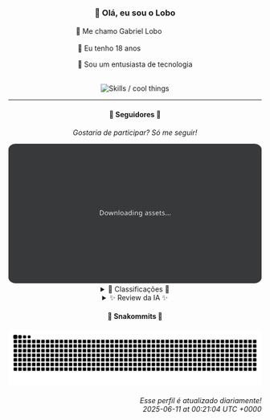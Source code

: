 <div align="center">
  <h3>👋 Olá, eu sou o Lobo</h3>
  
  <p>🐺 Me chamo Gabriel Loboㅤㅤㅤㅤㅤ</p>
  <p>🧔 Eu tenho 18 anosㅤㅤㅤㅤㅤㅤㅤㅤ</p>
  <p>🧠 Sou um entusiasta de tecnologia</p>

  <br/>

  <img width="600" alt="Skills / cool things" src="https://skills-icons.vercel.app/api/icons?i=python,md,html,css,js,github,git,vscode,linux,node,ts,sass,react,vite,vercel,lottie,ionic,capacitor,zustand,framer,firebase,arduino,godot,tailwind,shadcnui,lucide,zorinos,pnpm,reactnative&perline=14" />
</div>

<hr />

<div align="center">
    <h4>👤 Seguidores 👤</h4>
    <p><i>Gostaria de participar? Só me seguir!</i></p>
    <img width="600" src=".github/assets/cards/top3.svg" alt="Top 3 followers contributors (monthly)" />
    <details>
    <summary>🏅 Classificações 🏅</summary>
    <br/>
    <table>
        <thead>
            <tr align="center">
                <th>Posição</th>
                <th>Seguidor</th>
                <th>Contribuições</th>
            </tr>
        </thead>
        <tbody>
            <tr align="center">
                <td>1°</td>
                <td><a href="https://github.com/EvertonMJunior">Everton Marcelino Jr.</a></td>
                <td>119 ctr.</td>
            </tr>
            <tr align="center">
                <td>2°</td>
                <td><a href="https://github.com/danko-nobre">Danilo Nobre</a></td>
                <td>78 ctr.</td>
            </tr>
            <tr align="center">
                <td>3°</td>
                <td><a href="https://github.com/wTechnoo">Cézar</a></td>
                <td>50 ctr.</td>
            </tr>
            <tr align="center">
                <td>4°</td>
                <td><a href="https://github.com/TopTrenDev">TopTrenDev</a></td>
                <td>36 ctr.</td>
            </tr>
            <tr align="center">
                <td>5°</td>
                <td><a href="https://github.com/LuidiPiresHub">Luídi Pires</a></td>
                <td>22 ctr.</td>
            </tr>
            <tr align="center">
                <td>6°</td>
                <td><a href="https://github.com/felipegueller">Felipe Gueller</a></td>
                <td>18 ctr.</td>
            </tr>
            <tr align="center">
                <td>7°</td>
                <td><a href="https://github.com/ericsonmoreira">Éricson Rogério Moreira</a></td>
                <td>16 ctr.</td>
            </tr>
            <tr align="center">
                <td>8°</td>
                <td><a href="https://github.com/RafaZeero">Rafael Lima de Morais</a></td>
                <td>12 ctr.</td>
            </tr>
            <tr align="center">
                <td>9°</td>
                <td><a href="https://github.com/filipedeschamps">Filipe Deschamps</a></td>
                <td>11 ctr.</td>
            </tr>
            <tr align="center">
                <td>10°</td>
                <td><a href="https://github.com/cookieukw">CookieUkw</a></td>
                <td>10 ctr.</td>
            </tr>
        </tbody>
    </table>
    </details>
    <details>
    <summary>✨ Review da IA ✨</summary>
    <br/>
    <div align="justify"><p><b>Everton Marcelino Jr.</b>, hein? 119 contribuições, impressionante... para quem está tentando compensar por algo. Pelo menos está mexendo em projetos relevantes, tipo TypeORM. Mas será que entende o que está fazendo ou só está seguindo tutorial?</p>
<p><b>Danilo Nobre</b>, o "faz-tudo" digital. Full-stack, game dev e 3D enthusiast. Só falta ser astronauta. Mas, cá entre nós, parece que está mais para "faz-quase-nada-direito".  Ainda bem que está gastando tempo com Blender, vai que a programação não dê certo.</p>
<p><b>Cézar</b>, o misterioso .NET Developer. 50 contribuições, mas onde? Ninguém sabe, ninguém viu. É o ninja das contribuições fantasmas. Será que ele realmente existe ou é só um bot disfarçado?</p>
<p><b>TopTrenDev</b>, com essa bio digna de um spam de LinkedIn, até que não faz feio. Mas "Solana Specialist"? Sério? Parece mais um caçador de modinhas tentando a sorte em cripto. E esses projetos com nomes duvidosos... Hummm, cheira a golpe.</p>
<p><b>Luídi Pires</b>, o mestre do "Front-End | Back-End | Full Stack". Aquele que sabe de tudo, mas não faz nada direito.  Pelo menos tem um portfólio... vazio. Mas ei, quem precisa de projetos quando se tem a descrição perfeita no perfil?</p>
<p><b>Felipe Gueller</b>, "Bacharel em Sistemas de Informações"... e colecionador de "componentes HTML diversos". Que ousadia! Imagino que o mundo esteja ansioso para usar seus botões e caixas de texto genéricos. Mas não desanime, um dia você chega lá!</p>
<p><b>Éricson Rogério Moreira</b>, outro "Full Stack Developer". Já podemos abrir um clube. Ao menos, parece que está criando alguma coisa com esse "ATM Card House ERP", apesar do nome soar um pouco estranho. Só não entendi o "Buds Game House Liga"... Será que é algum esquema?</p>
<p><b>Rafael Lima de Morais</b>, o "Software Engineer | Go | Typescript | Rust | Vim". Tantas tecnologias e tão pouco resultado.  Parece que está mais perdido que cego em tiroteio. Mas ei, pelo menos usa Vim, isso conta pontos... ou não.</p>
<p><b>Filipe Deschamps</b>, o guru da programação. Quer se sentir competente? Confere o curso dele.  Mas, ei, não se esqueça de contribuir para os projetos dos outros também, não só para o seu império de cursos online. Afinal, nem só de *tabnews.com.br* vive o homem.</p>
<p><b>CookieUkw</b>, com apenas 10 contribuições, parece que está mais para "biscoito quebrado" do que para programador. Mas, ei, pelo menos está tentando criar uma "inteligência artificial consciente". Boa sorte com isso, você vai precisar.</p>
<p><b>Deyved Antonio</b>, o "Analista de Dados" que clona o Tabnews. Que original! Mas, ei, se a análise de dados não der certo, sempre pode tentar a sorte como clone de sites.  E esse projeto de "turnover de colaboradores"... Espero que não esteja planejando algo sinistro.</p>
</div>
    </details>
</div>

<div align="center">
  <h4>🐍 Snakommits 🐍</h4>
    <picture>
      <source media="(prefers-color-scheme: dark)" srcset="https://raw.githubusercontent.com/Lobooooooo14/Lobooooooo14/snake-output/snake-dark.svg">
      <source media="(prefers-color-scheme: light)" srcset="https://raw.githubusercontent.com/Lobooooooo14/Lobooooooo14/snake-output/snake-light.svg">
      <img alt="github contribution grid snake animation" src="https://raw.githubusercontent.com/Lobooooooo14/Lobooooooo14/snake-output/snake-light.svg">
    </picture>
</div>

<h6 align="right">
  Esse perfil é atualizado diariamente!<br/> <i>2025-06-11 at 00:21:04 UTC +0000</i>
<h6>